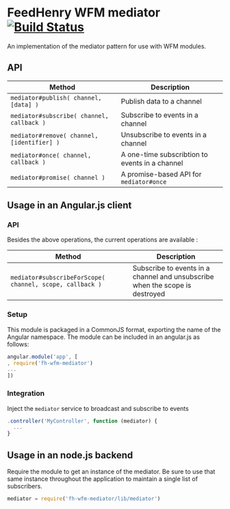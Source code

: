 # FeedHenry WFM mediator [![Build Status](https://travis-ci.org/feedhenry-raincatcher/raincatcher-mediator.png)](https://travis-ci.org/feedhenry-raincatcher/raincatcher-mediator)

An implementation of the mediator pattern for use with WFM modules.

## API
| Method | Description |
| --- | --- |
| `mediator#publish( channel, [data] )` | Publish data to a channel |
| `mediator#subscribe( channel, callback )` | Subscribe to events in a channel |
| `mediator#remove( channel, [identifier] )` | Unsubscribe to events in a channel |
| `mediator#once( channel, callback )` | A one-time subscribtion to events in a channel |
| `mediator#promise( channel )` | A promise-based API for `mediator#once` |

## Usage in an Angular.js client

### API

Besides the above operations, the current operations are available :

| Method | Description |
| --- | --- |
| `mediator#subscribeForScope( channel, scope, callback )` | Subscribe to events in a channel and unsubscribe when the scope is destroyed|

### Setup
This module is packaged in a CommonJS format, exporting the name of the Angular namespace.  The module can be included in an angular.js as follows:

```javascript
angular.module('app', [
, require('fh-wfm-mediator')
...
])
```

### Integration
Inject the `mediator` service to broadcast and subscribe to events

```javascript
.controller('MyController', function (mediator) {
  ...
}
```

## Usage in an node.js backend
Require the module to get an instance of the mediator.  Be sure to use that same instance throughout the application to maintain a single list of subscribers.

```javascript
mediator = require('fh-wfm-mediator/lib/mediator')
```
